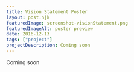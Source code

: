 ```yaml
---
title: Vision Statement Poster
layout: post.njk
featuredImage: screenshot-visionStatement.png
featuredImageAlt: poster preview
date: 2016-12-13
tags: ["project"]
projectDescription: Coming soon
---
```


Coming soon